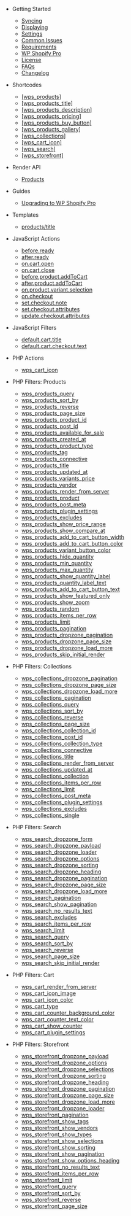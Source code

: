 -  <span class="section-getting-started">Getting Started</span>

   -  [Syncing](getting-started/syncing.md)
   -  [Displaying](getting-started/displaying.md)
   -  [Settings](getting-started/settings.md)
   -  [Common Issues](getting-started/common-issues.md)
   -  [Requirements](getting-started/requirements.md)
   -  [WP Shopify Pro](getting-started/wp-shopify-pro.md)
   -  [License](getting-started/license.md)
   -  [FAQs](getting-started/faqs.md)
   -  [Changelog](getting-started/changelog.md)

*  <span class="section-shortcodes">Shortcodes</span>

   -  [[wps_products]](shortcodes/wps_products.md)
   -  [[wps_products_title]](shortcodes/wps_products_title.md)
   -  [[wps_products_description]](shortcodes/wps_products_description.md)
   -  [[wps_products_pricing]](shortcodes/wps_products_pricing.md)
   -  [[wps_products_buy_button]](shortcodes/wps_products_buy_button.md)
   -  [[wps_products_gallery]](shortcodes/wps_products_gallery.md)
   -  [[wps_collections]](shortcodes/wps_collections.md)
   -  [[wps_cart_icon]](shortcodes/wps_cart_icon.md)
   -  [[wps_search]](shortcodes/wps_search.md)
   -  [[wps_storefront]](shortcodes/wps_storefront.md)

*  <span class="section-render-api">Render API</span>

   -  [Products](render-api/products.md)

*  <span class="section-guides">Guides</span>

   -  [Upgrading to WP Shopify Pro](guides/upgrading-to-pro.md)

*  <span class="section-templates">Templates</span>

   -  [products/title](templates/products/title.md)

*  <span class="section-actions">JavaScript Actions</span>

   -  [before.ready](js/actions/before.ready.md)
   -  [after.ready](js/actions/after.ready.md)
   -  [on.cart.open](js/actions/on.cart.open.md)
   -  [on.cart.close](js/actions/on.cart.close.md)
   -  [before.product.addToCart](js/actions/before.product.addToCart.md)
   -  [after.product.addToCart](js/actions/after.product.addToCart.md)
   -  [on.product.variant.selection](js/actions/on.product.variant.selection.md)
   -  [on.checkout](js/actions/on.checkout.md)
   -  [set.checkout.note](js/actions/set.checkout.note.md)
   -  [set.checkout.attributes](js/actions/set.checkout.attributes.md)
   -  [update.checkout.attributes](js/actions/update.checkout.attributes.md)

*  <span class="section-actions">JavaScript Filters</span>

   -  [default.cart.title](js/filters/default.cart.title.md)
   -  [default.cart.checkout.text](js/filters/default.cart.checkout.text.md)

*  <span class="section-actions">PHP Actions</span>

   -  [wps_cart_icon](actions/wps_cart_icon.md)

*  <span class="section-filters">PHP Filters: Products</span>

   -  [wps_products_query](filters/products/wps_products_query.md)
   -  [wps_products_sort_by](filters/products/wps_products_sort_by.md)
   -  [wps_products_reverse](filters/products/wps_products_reverse.md)
   -  [wps_products_page_size](filters/products/wps_products_page_size.md)
   -  [wps_products_product_id](filters/products/wps_products_product_id.md)
   -  [wps_products_post_id](filters/products/wps_products_post_id.md)
   -  [wps_products_available_for_sale](filters/products/wps_products_available_for_sale.md)
   -  [wps_products_created_at](filters/products/wps_products_created_at.md)
   -  [wps_products_product_type](filters/products/wps_products_product_type.md)
   -  [wps_products_tag](filters/products/wps_products_tag.md)
   -  [wps_products_connective](filters/products/wps_products_connective.md)
   -  [wps_products_title](filters/products/wps_products_title.md)
   -  [wps_products_updated_at](filters/products/wps_products_updated_at.md)
   -  [wps_products_variants_price](filters/products/wps_products_variants_price.md)
   -  [wps_products_vendor](filters/products/wps_products_vendor.md)
   -  [wps_products_render_from_server](filters/products/wps_products_render_from_server.md)
   -  [wps_products_product](filters/products/wps_products_product.md)
   -  [wps_products_post_meta](filters/products/wps_products_post_meta.md)
   -  [wps_products_plugin_settings](filters/products/wps_products_plugin_settings.md)
   -  [wps_products_excludes](filters/products/wps_products_excludes.md)
   -  [wps_products_show_price_range](filters/products/wps_products_show_price_range.md)
   -  [wps_products_show_compare_at](filters/products/wps_products_show_compare_at.md)
   -  [wps_products_add_to_cart_button_width](filters/products/wps_products_add_to_cart_button_width.md)
   -  [wps_products_add_to_cart_button_color](filters/products/wps_products_add_to_cart_button_color.md)
   -  [wps_products_variant_button_color](filters/products/wps_products_variant_button_color.md)
   -  [wps_products_hide_quantity](filters/products/wps_products_hide_quantity.md)
   -  [wps_products_min_quantity](filters/products/wps_products_min_quantity.md)
   -  [wps_products_max_quantity](filters/products/wps_products_max_quantity.md)
   -  [wps_products_show_quantity_label](filters/products/wps_products_show_quantity_label.md)
   -  [wps_products_quantity_label_text](filters/products/wps_products_quantity_label_text.md)
   -  [wps_products_add_to_cart_button_text](filters/products/wps_products_add_to_cart_button_text.md)
   -  [wps_products_show_featured_only](filters/products/wps_products_show_featured_only.md)
   -  [wps_products_show_zoom](filters/products/wps_products_show_zoom.md)
   -  [wps_products_random](filters/products/wps_products_random.md)
   -  [wps_products_items_per_row](filters/products/wps_products_items_per_row.md)
   -  [wps_products_limit](filters/products/wps_products_limit.md)
   -  [wps_products_pagination](filters/products/wps_products_pagination.md)
   -  [wps_products_dropzone_pagination](filters/products/wps_products_dropzone_pagination.md)
   -  [wps_products_dropzone_page_size](filters/products/wps_products_dropzone_page_size.md)
   -  [wps_products_dropzone_load_more](filters/products/wps_products_dropzone_load_more.md)
   -  [wps_products_skip_initial_render](filters/products/wps_products_skip_initial_render.md)

*  <span class="section-filters">PHP Filters: Collections</span>

   -  [wps_collections_dropzone_pagination](filters/collections/wps_collections_dropzone_pagination.md)
   -  [wps_collections_dropzone_page_size](filters/collections/wps_collections_dropzone_page_size.md)
   -  [wps_collections_dropzone_load_more](filters/collections/wps_collections_dropzone_load_more.md)
   -  [wps_collections_pagination](filters/collections/wps_collections_pagination.md)
   -  [wps_collections_query](filters/collections/wps_collections_query.md)
   -  [wps_collections_sort_by](filters/collections/wps_collections_sort_by.md)
   -  [wps_collections_reverse](filters/collections/wps_collections_reverse.md)
   -  [wps_collections_page_size](filters/collections/wps_collections_page_size.md)
   -  [wps_collections_collection_id](filters/collections/wps_collections_collection_id.md)
   -  [wps_collections_post_id](filters/collections/wps_collections_post_id.md)
   -  [wps_collections_collection_type](filters/collections/wps_collections_collection_type.md)
   -  [wps_collections_connective](filters/collections/wps_collections_connective.md)
   -  [wps_collections_title](filters/collections/wps_collections_title.md)
   -  [wps_collections_render_from_server](filters/collections/wps_collections_render_from_server.md)
   -  [wps_collections_updated_at](filters/collections/wps_collections_updated_at.md)
   -  [wps_collections_collection](filters/collections/wps_collections_collection.md)
   -  [wps_collections_items_per_row](filters/collections/wps_collections_items_per_row.md)
   -  [wps_collections_limit](filters/collections/wps_collections_limit.md)
   -  [wps_collections_post_meta](filters/collections/wps_collections_post_meta.md)
   -  [wps_collections_plugin_settings](filters/collections/wps_collections_plugin_settings.md)
   -  [wps_collections_excludes](filters/collections/wps_collections_excludes.md)
   -  [wps_collections_single](filters/collections/wps_collections_single.md)

-  <span class="section-filters">PHP Filters: Search</span>

   -  [wps_search_dropzone_form](filters/search/wps_search_dropzone_form.md)
   -  [wps_search_dropzone_payload](filters/search/wps_search_dropzone_payload.md)
   -  [wps_search_dropzone_loader](filters/search/wps_search_dropzone_loader.md)
   -  [wps_search_dropzone_options](filters/search/wps_search_dropzone_options.md)
   -  [wps_search_dropzone_sorting](filters/search/wps_search_dropzone_sorting.md)
   -  [wps_search_dropzone_heading](filters/search/wps_search_dropzone_heading.md)
   -  [wps_search_dropzone_pagination](filters/search/wps_search_dropzone_pagination.md)
   -  [wps_search_dropzone_page_size](filters/search/wps_search_dropzone_page_size.md)
   -  [wps_search_dropzone_load_more](filters/search/wps_search_dropzone_load_more.md)
   -  [wps_search_pagination](filters/search/wps_search_pagination.md)
   -  [wps_search_show_pagination](filters/search/wps_search_show_pagination.md)
   -  [wps_search_no_results_text](filters/search/wps_search_no_results_text.md)
   -  [wps_search_excludes](filters/search/wps_search_excludes.md)
   -  [wps_search_items_per_row](filters/search/wps_search_items_per_row.md)
   -  [wps_search_limit](filters/search/wps_search_limit.md)
   -  [wps_search_query](filters/search/wps_search_query.md)
   -  [wps_search_sort_by](filters/search/wps_search_sort_by.md)
   -  [wps_search_reverse](filters/search/wps_search_reverse.md)
   -  [wps_search_page_size](filters/search/wps_search_page_size.md)
   -  [wps_search_skip_initial_render](filters/search/wps_search_skip_initial_render.md)

-  <span class="section-filters">PHP Filters: Cart</span>

   -  [wps_cart_render_from_server](filters/cart/wps_cart_render_from_server.md)
   -  [wps_cart_icon_image](filters/cart/wps_cart_icon_image.md)
   -  [wps_cart_icon_color](filters/cart/wps_cart_icon_color.md)
   -  [wps_cart_type](filters/cart/wps_cart_type.md)
   -  [wps_cart_counter_background_color](filters/cart/wps_cart_counter_background_color.md)
   -  [wps_cart_counter_text_color](filters/cart/wps_cart_counter_text_color.md)
   -  [wps_cart_show_counter](filters/cart/wps_cart_show_counter.md)
   -  [wps_cart_plugin_settings](filters/cart/wps_cart_plugin_settings.md)

-  <span class="section-filters">PHP Filters: Storefront</span>

   -  [wps_storefront_dropzone_payload](filters/storefront/wps_storefront_dropzone_payload.md)
   -  [wps_storefront_dropzone_options](filters/storefront/wps_storefront_dropzone_options.md)
   -  [wps_storefront_dropzone_selections](filters/storefront/wps_storefront_dropzone_selections.md)
   -  [wps_storefront_dropzone_sorting](filters/storefront/wps_storefront_dropzone_sorting.md)
   -  [wps_storefront_dropzone_heading](filters/storefront/wps_storefront_dropzone_heading.md)
   -  [wps_storefront_dropzone_pagination](filters/storefront/wps_storefront_dropzone_pagination.md)
   -  [wps_storefront_dropzone_page_size](filters/storefront/wps_storefront_dropzone_page_size.md)
   -  [wps_storefront_dropzone_load_more](filters/storefront/wps_storefront_dropzone_load_more.md)
   -  [wps_storefront_dropzone_loader](filters/storefront/wps_storefront_dropzone_loader.md)
   -  [wps_storefront_pagination](filters/storefront/wps_storefront_pagination.md)
   -  [wps_storefront_show_tags](filters/storefront/wps_storefront_show_tags.md)
   -  [wps_storefront_show_vendors](filters/storefront/wps_storefront_show_vendors.md)
   -  [wps_storefront_show_types](filters/storefront/wps_storefront_show_types.md)
   -  [wps_storefront_show_selections](filters/storefront/wps_storefront_show_selections.md)
   -  [wps_storefront_show_sorting](filters/storefront/wps_storefront_show_sorting.md)
   -  [wps_storefront_show_pagination](filters/storefront/wps_storefront_show_pagination.md)
   -  [wps_storefront_show_options_heading](filters/storefront/wps_storefront_show_options_heading.md)
   -  [wps_storefront_no_results_text](filters/storefront/wps_storefront_no_results_text.md)
   -  [wps_storefront_items_per_row](filters/storefront/wps_storefront_items_per_row.md)
   -  [wps_storefront_limit](filters/storefront/wps_storefront_limit.md)
   -  [wps_storefront_query](filters/storefront/wps_storefront_query.md)
   -  [wps_storefront_sort_by](filters/storefront/wps_storefront_sort_by.md)
   -  [wps_storefront_reverse](filters/storefront/wps_storefront_reverse.md)
   -  [wps_storefront_page_size](filters/storefront/wps_storefront_page_size.md)
